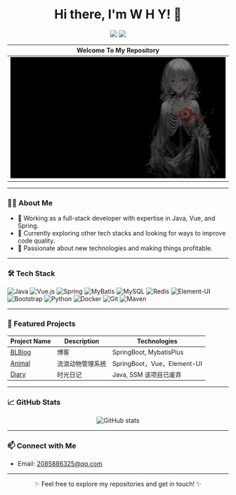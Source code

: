 <h1 align="center">Hi there, I'm W H Y! 👋</h1>

<p align="center">
  <a href="https://github.com/why-qw1ko"><img src="https://img.shields.io/github/followers/why-qw1ko?label=Follow&style=social"></a>
  <a href="mailto:2085886325@qq.com"><img src="https://img.shields.io/badge/Email-me-blue?style=flat-square&logo=gmail"></a>
</p>

<p align="center">
<!--   <img src="https://raw.githubusercontent.com/why-qw1ko/why-qw1ko/main/banner.png" alt="banner" width="100%"> -->
</p>

| **Welcome To My Repository** |
|:---:|
| ![Banner](https://raw.githubusercontent.com/why-qw1ko/why-qw1ko/main/banner.png) |





---

### 👨‍💻 About Me

- 🔭 Working as a full-stack developer with expertise in Java, Vue, and Spring.
- 🌱 Currently exploring other tech stacks and looking for ways to improve code quality.
- 🤑 Passionate about new technologies and making things profitable.

---

### 🛠 Tech Stack

![Java](https://img.shields.io/badge/Java-ED8B00?style=for-the-badge&logo=java&logoColor=white)
![Vue.js](https://img.shields.io/badge/Vue.js-35495E?style=for-the-badge&logo=vue.js&logoColor=4FC08D)
![Spring](https://img.shields.io/badge/Spring-6DB33F?style=for-the-badge&logo=spring&logoColor=white)
![MyBatis](https://img.shields.io/badge/MyBatis-4A4A55?style=for-the-badge&logo=mybatis&logoColor=E54329)
![MySQL](https://img.shields.io/badge/MySQL-4479A1?style=for-the-badge&logo=mysql&logoColor=white)
![Redis](https://img.shields.io/badge/Redis-DC382D?style=for-the-badge&logo=redis&logoColor=white)
![Element-UI](https://img.shields.io/badge/Element--UI-409EFF?style=for-the-badge&logo=element&logoColor=white)
![Bootstrap](https://img.shields.io/badge/Bootstrap-563D7C?style=for-the-badge&logo=bootstrap&logoColor=white)
![Python](https://img.shields.io/badge/Python-3776AB?style=for-the-badge&logo=python&logoColor=white)
![Docker](https://img.shields.io/badge/Docker-2496ED?style=for-the-badge&logo=docker&logoColor=white)
![Git](https://img.shields.io/badge/Git-F05032?style=for-the-badge&logo=git&logoColor=white)
![Maven](https://img.shields.io/badge/Maven-C71A36?style=for-the-badge&logo=apache-maven&logoColor=white)


---

### 🌟 Featured Projects

| Project Name   | Description                     | Technologies                     |
|----------------|---------------------------------|----------------------------------|
| [BLBlog](https://github.com/why-qw1ko/BLBlog) | 博客   | SpringBoot, MybatisPlus       |
| [Animal](https://github.com/why-qw1ko/Animal) | 流浪动物管理系统 | SpringBoot，Vue，Element-UI        |
| [Diary](https://github.com/why-qw1ko/Diary) | 时光日记 | Java, SSM 该项目已废弃      |

---

### 📈 GitHub Stats

<p align="center">
  <img src="https://github-readme-stats.vercel.app/api?username=why-qw1ko&show_icons=true&theme=radical" alt="GitHub stats">
<!--   <img src="https://github-readme-stats.vercel.app/api/top-langs/?username=why-qw1ko&layout=compact&theme=radical" alt="Top languages"> -->
</p>

---

### 📫 Connect with Me

- Email: [2085886325@qq.com](mailto:2085886325@qq.com)

---

<p align="center">✨ Feel free to explore my repositories and get in touch! ✨</p>

<!--
**why-qw1ko-qw1ko/why-qw1ko-qw1ko** is a ✨ _special_ ✨ repository because its `README.md` (this file) appears on your GitHub profile.

Here are some ideas to get you started:

- 🔭 I’m currently working on ...
- 🌱 I’m currently learning ...
- 👯 I’m looking to collaborate on ...
- 🤔 I’m looking for help with ...
- 💬 Ask me about ...
- 📫 How to reach me: ...
- 😄 Pronouns: ...
- ⚡ Fun fact: ...
-->
